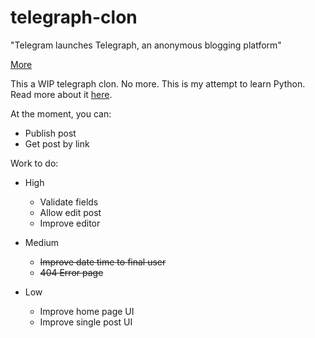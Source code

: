 # telegraph-clon

"Telegram launches Telegraph, an anonymous blogging platform"

[More](http://www.theverge.com/2016/11/23/13728726/telegram-anonymous-blogging-platform-telegraph)

This a WIP telegraph clon. No more. This is my attempt to learn Python. Read more about it [here](https://github.com/franciscogo/learning-python).

At the moment, you can:

* Publish post
* Get post by link

Work to do:

* High
	* Validate fields
	* Allow edit post
	* Improve editor

* Medium
	* ~~Improve date time to final user~~
	* ~~404 Error page~~
	
* Low
	* Improve home page UI
	* Improve single post UI